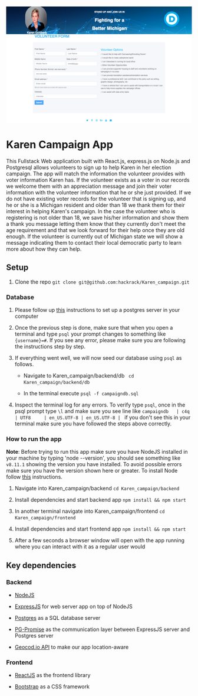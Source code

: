 ![screenshot](https://raw.githubusercontent.com/hackrack/Karen_campaign/master/images/screenshot.png)

# Karen Campaign App
This Fullstack Web application built with React.js, express.js on Node.js and Postgresql allows volunteers to sign up to help Karen in her election campaign. The app will match the information the volunteer provides with voter information Karen has. If the volunteer exists as a voter in our records we welcome them with an appreciation message and join their voter information with the volunteer information that he or she just provided. If we do not have existing voter records for the volunteer that is signing up, and he or she is a Michigan resident and older than 18 we thank them for their interest in helping Karen's campaign. In the case the volunteer who is registering is not older than 18, we save his/her information and show them a thank you message letting them know that they currently don't meet the age requirement and that we look forward for their help once they are old enough. If the volunteer is currently out of Michigan state we will show a message indicating them to contact their local democratic party to learn more about how they can help.

## Setup
1. Clone the repo
```git clone git@github.com:hackrack/Karen_campaign.git```

### Database
1. Please follow up [this](https://github.com/C4Q/AC_4_Web/blob/169bf89960fe57ce7e5e7790df7dff691e1be1f6/units/deepdive/lessons/SQL/postgres.md) instructions to set up a postgres server in your computer

2. Once the previous step is done, make sure that when you open a terminal and type `psql` your prompt changes to something like `{username}=#`. If you see any error, please make sure you are following the instructions step by step.

3. If everything went well, we will now seed our database using `psql` as follows.

   * Navigate to Karen_campaign/backend/db
``` cd Karen_campaign/backend/db```

   * In the terminal execute ```psql -f campaigndb.sql```

4. Inspect the terminal log for any errors. To verify type `psql`, once in the psql prompt type `\l` and make sure you see line like
```campaigndb   | c4q      | UTF8     | en_US.UTF-8 | en_US.UTF-8 | ```
if you don't see this in your terminal make sure you have followed the steps above correctly.

### How to run the app

**Note**: Before trying to run this app make sure you have NodeJS installed in your machine by typing 'node --version', you should see something like ```v8.11.1``` showing the version you have installed. To avoid possible errors make sure you have the version shown here or greater. To install Node follow [this](https://nodejs.org/en/download/) instructions.

1. Navigate into Karen_campaign/backend
```cd Karen_campaign/backend```

2. Install dependencies and start backend app
```npm install && npm start```

3. In another terminal navigate into Karen_campaign/frontend
```cd Karen_campaign/frontend```

4. Install dependencies and start frontend app
```npm install && npm start```

5. After a few seconds a browser window will open with the app running where you can interact with it as a regular user would

## Key dependencies
### Backend
- [NodeJS](https://nodejs.org/en/)

- [ExpressJS](https://expressjs.com/) for web server app on top of NodeJS

- [Postgres](https://www.postgresql.org/docs/current/static/index.html) as a SQL database server

- [PG-Promise](https://github.com/vitaly-t/pg-promise) as the communication layer between ExpressJS server and Postgres server

- [Geocod.io API](https://geocod.io/) to make our app location-aware

### Frontend
- [ReactJS](https://reactjs.org/) as the frontend library

- [Bootstrap](https://www.bootstrapcdn.com/) as a CSS framework
